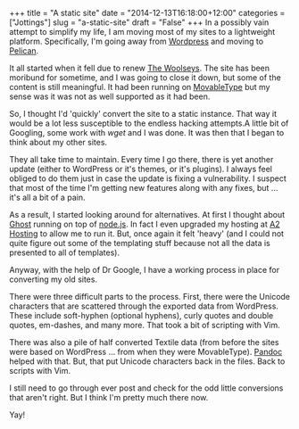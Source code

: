 +++
title = "A static site"
date = "2014-12-13T16:18:00+12:00"
categories = ["Jottings"]
slug = "a-static-site"
draft = "False"
+++
In a possibly vain attempt to simplify my life, I am moving most of my sites
to a lightweight platform. Specifically, I'm going away from
[Wordpress](https://wordpress.org/) and moving to 
[Pelican](http://blog.getpelican.com/).

It all started when it fell due to renew [The Woolseys](http://thewoolseys.com).
The site has been moribund for sometime, and I was going to close
it down, but some of the content is still meaningful. It had
been running on [MovableType](https://movabletype.org/) but
my sense was it was not as well supported as it had been.

So, I thought I'd 'quickly' convert the site to a static instance.
That way it would be a lot less susceptible to the endless hacking
attempts.A little bit of Googling, some work with _wget_ and I 
was done. It was then that I began to think about my other sites. 

They all take time to maintain. Every time I go there, there is yet 
another update (either to WordPress or it's themes, or it's plugins).
I always feel obliged to do them just in case the update is fixing 
a vulnerability. I suspect that most of the time I'm getting new 
features along with any fixes, but ... it's all a bit of a pain.

As a result, I started looking around for alternatives. At first I 
thought about [Ghost](https://ghost.org/) running on top of 
[node.js](http://nodejs.org/). In fact I even upgraded my hosting at 
[A2 Hosting](http://www.a2hosting.com) to allow me to run it. 
But, once again it felt 'heavy' (and I could not quite figure out
some of the templating stuff because not all the data is presented
to all of templates).

Anyway, with the help of Dr Google, I have a working process in 
place for converting my old sites.

There were three difficult parts to the process. First, there were 
the Unicode characters that are scattered through the exported data 
from WordPress. These include soft-hyphen (optional hyphens), 
curly quotes and double quotes, em-dashes, and many more. That 
took a bit of scripting with Vim.

There was also a pile of half converted Textile data (from before the 
sites were based on WordPress ... from when they were MovableType). 
[Pandoc](http://johnmacfarlane.net/pandoc/) helped with that. But, 
that put Unicode characters back in the files. Back to scripts with Vim.

I still need to go through ever post and check for the odd little 
conversions that aren't right. But I think I'm pretty much there now.

Yay!
